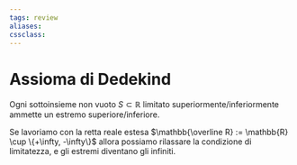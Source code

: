```yaml
---
tags: review
aliases:
cssclass:
---
```

 
# Assioma di Dedekind
Ogni sottoinsieme non vuoto $S\subset \mathbb{R}$ limitato superiormente/inferiormente ammette un estremo superiore/inferiore.

Se lavoriamo con la retta reale estesa $\mathbb{\overline R} := \mathbb{R} \cup \{+\infty, -\infty\}$ allora possiamo rilassare la condizione di limitatezza, e gli estremi diventano gli infiniti.
